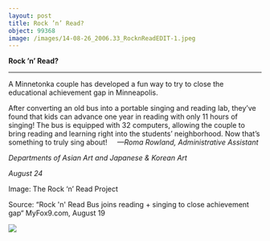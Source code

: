 ```yaml
---
layout: post
title: Rock ’n’ Read?
object: 99368
image: /images/14-08-26_2006.33_RocknReadEDIT-1.jpeg
---
```

**Rock ’n’ Read?**

****

A Minnetonka couple has developed a fun way to try to close the educational achievement gap in Minneapolis. 

After converting an old bus into a portable singing and reading lab, they’ve found that kids can advance one year in reading with only 11 hours of singing! The bus is equipped with 32 computers, allowing the couple to bring reading and learning right into the students’ neighborhood. Now that’s something to truly sing about!     *—Roma Rowland, Administrative Assistant*

*Departments of Asian Art and Japanese & Korean Art*

*August 24*

Image: The Rock ‘n’ Read Project

Source: “Rock 'n' Read Bus joins reading + singing to close achievement gap“ MyFox9.com, August 19

![]({{siteurl.base}}/images/14-08-26_2006.33_RocknReadEDIT-1.jpeg)
